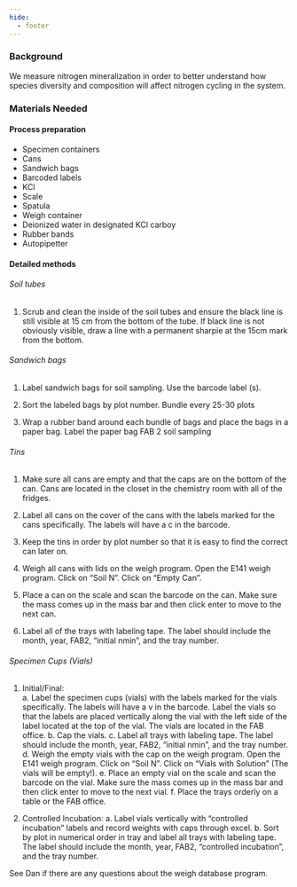 ```yaml
---
hide:
  - footer
---
```


### Background 
We measure nitrogen mineralization in order to better understand how species diversity and composition will affect nitrogen cycling in the system. 

### Materials Needed
#### Process preparation
- Specimen containers						
- Cans
- Sandwich bags						
- Barcoded labels 
- KCl			
- Scale
- Spatula						
- Weigh container
- Deionized water in designated KCl carboy			
- Rubber bands
- Autopipetter

#### Detailed methods
###### Soil tubes
1)	Scrub and clean the inside of the soil tubes and ensure the black line is still visible at 15 cm from the bottom of the tube. If black line is not obviously visible, draw a line with a permanent sharpie at the 15cm mark from the bottom.

###### Sandwich bags
1)	Label sandwich bags for soil sampling. Use the barcode label (s).

2)	Sort the labeled bags by plot number. Bundle every 25-30 plots 

3)	Wrap a rubber band around each bundle of bags and place the bags in a paper bag. Label the paper bag FAB 2 soil sampling

###### Tins
1)	Make sure all cans are empty and that the caps are on the bottom of the can. Cans are located in the closet in the chemistry room with all of the fridges. 

2)	Label all cans on the cover of the cans with the labels marked for the cans specifically. The labels will have a c in the barcode.

3)	Keep the tins in order by plot number so that it is easy to find the correct can later on.

4)	Weigh all cans with lids on the weigh program. Open the E141 weigh program. Click on “Soil N”. Click on “Empty Can”. 

5)	Place a can on the scale and scan the barcode on the can. Make sure the mass comes up in the mass bar and then click enter to move to the next can. 

6)	Label all of the trays with labeling tape. The label should include the month, year, FAB2, “initial nmin”, and the tray number.

###### Specimen Cups (Vials)
1)	Initial/Final:  
    a.	Label the specimen cups (vials) with the labels marked for the vials specifically. The labels will have a v in the barcode. Label the vials so that the labels are placed vertically along the vial with the left side of the label located at the top of the vial. The vials are located in the FAB office. 
    b.	Cap the vials. 
    c.	Label all trays with labeling tape. The label should include the month, year, FAB2, “initial nmin”, and the tray number.
    d.	Weigh the empty vials with the cap on the weigh program. Open the E141 weigh program. Click on “Soil N”. Click on “Vials with Solution” (The vials will be empty!).
    e.	Place an empty vial on the scale and scan the barcode on the vial. Make sure the mass comes up in the mass bar and then click enter to move to the next vial. 
    f.	Place the trays orderly on a table or the FAB office. 

2)	Controlled Incubation:
    a.	Label vials vertically with “controlled incubation” labels and record weights with caps through excel.
    b.	Sort by plot in numerical order in tray and label all trays with labeling tape. The label should include the month, year, FAB2, “controlled incubation”, and the tray number.

See Dan if there are any questions about the weigh database program. 


